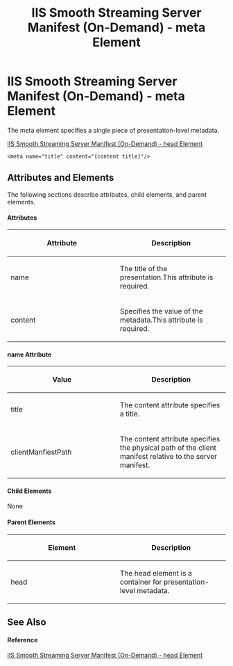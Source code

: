 ﻿---
title: IIS Smooth Streaming Server Manifest (On-Demand) - meta Element
TOCTitle: <meta>
ms:assetid: e4397b74-1779-48a3-97a2-cffeb65ccdd5
ms:mtpsurl: https://msdn.microsoft.com/en-us/library/Ee230820(v=VS.90)
ms:contentKeyID: 22049448
ms.date: 05/02/2012
mtps_version: v=VS.90
---

# IIS Smooth Streaming Server Manifest (On-Demand) - meta Element

The meta element specifies a single piece of presentation-level metadata.

[IIS Smooth Streaming Server Manifest (On-Demand) - head Element](iis-smooth-streaming-server-manifest-on-demand-head-element.md)  

    <meta name="title" content="{content title}"/>

## Attributes and Elements

The following sections describe attributes, child elements, and parent elements.

#### Attributes

<table>
<colgroup>
<col style="width: 50%" />
<col style="width: 50%" />
</colgroup>
<thead>
<tr class="header">
<th><p>Attribute</p></th>
<th><p>Description</p></th>
</tr>
</thead>
<tbody>
<tr class="odd">
<td><p>name</p></td>
<td><p>The title of the presentation.This attribute is required.</p></td>
</tr>
<tr class="even">
<td><p>content</p></td>
<td><p>Specifies the value of the metadata.This attribute is required.</p></td>
</tr>
</tbody>
</table>


#### name Attribute

<table>
<colgroup>
<col style="width: 50%" />
<col style="width: 50%" />
</colgroup>
<thead>
<tr class="header">
<th><p>Value</p></th>
<th><p>Description</p></th>
</tr>
</thead>
<tbody>
<tr class="odd">
<td><p>title</p></td>
<td><p>The content attribute specifies a title.</p></td>
</tr>
<tr class="even">
<td><p>clientManfiestPath</p></td>
<td><p>The content attribute specifies the physical path of the client manifest relative to the server manifest.</p></td>
</tr>
</tbody>
</table>


#### Child Elements

None

#### Parent Elements

<table>
<colgroup>
<col style="width: 50%" />
<col style="width: 50%" />
</colgroup>
<thead>
<tr class="header">
<th><p>Element</p></th>
<th><p>Description</p></th>
</tr>
</thead>
<tbody>
<tr class="odd">
<td><p>head</p></td>
<td><p>The head element is a container for presentation-level metadata.</p></td>
</tr>
</tbody>
</table>


## See Also

#### Reference

[IIS Smooth Streaming Server Manifest (On-Demand) - head Element](iis-smooth-streaming-server-manifest-on-demand-head-element.md)

